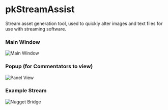 # pkStreamAssist
Stream asset generation tool, used to quickly alter images and text files for use with streaming software.

### Main Window
![Main Window](http://i.imgur.com/IvmZtZa.png)

### Popup (for Commentators to view)
![Panel View](http://i.imgur.com/2r3HwiX.png)

### Example Stream
![Nugget Bridge](http://i.imgur.com/q52EICy.png)
